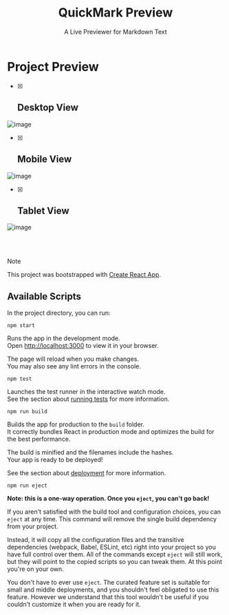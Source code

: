 <div align=center><h1>QuickMark Preview</h1> </div>
 <div align=center>A Live Previewer for Markdown Text</div>

<br>

# Project Preview 
- [x] <h2> Desktop View </h2>
![image](https://github.com/Aditya-Coomar/QuickMark/assets/92925750/570cc80e-faad-42f0-bbaa-1f04bf2cb828)


- [x] <h2> Mobile View </h2>
![image](https://github.com/Aditya-Coomar/QuickMark/assets/92925750/c248f412-e805-4803-961c-7d0fd0f06691)


- [x] <h2> Tablet View </h2>
![image](https://github.com/Aditya-Coomar/QuickMark/assets/92925750/e181de8c-c01e-41c9-839b-8f3882485ba1)

<br>
<br>

> [!NOTE]
> This project was bootstrapped with [Create React App](https://github.com/facebook/create-react-app).

## Available Scripts

In the project directory, you can run:

```npm start```

Runs the app in the development mode.\
Open [http://localhost:3000](http://localhost:3000) to view it in your browser.

The page will reload when you make changes.\
You may also see any lint errors in the console.

```npm test```

Launches the test runner in the interactive watch mode.\
See the section about [running tests](https://facebook.github.io/create-react-app/docs/running-tests) for more information.

```npm run build```

Builds the app for production to the `build` folder.\
It correctly bundles React in production mode and optimizes the build for the best performance.

The build is minified and the filenames include the hashes.\
Your app is ready to be deployed!

See the section about [deployment](https://facebook.github.io/create-react-app/docs/deployment) for more information.

```npm run eject```

**Note: this is a one-way operation. Once you `eject`, you can't go back!**

If you aren't satisfied with the build tool and configuration choices, you can `eject` at any time. This command will remove the single build dependency from your project.

Instead, it will copy all the configuration files and the transitive dependencies (webpack, Babel, ESLint, etc) right into your project so you have full control over them. All of the commands except `eject` will still work, but they will point to the copied scripts so you can tweak them. At this point you're on your own.

You don't have to ever use `eject`. The curated feature set is suitable for small and middle deployments, and you shouldn't feel obligated to use this feature. However we understand that this tool wouldn't be useful if you couldn't customize it when you are ready for it.
